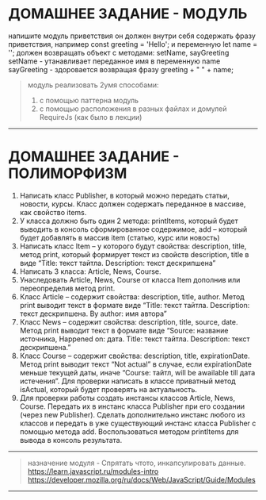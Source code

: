 # ДОМАШНЕЕ ЗАДАНИЕ - МОДУЛЬ

напишите модуль приветствия
он должен внутри себя содержать фразу приветствия, например
const greeting = 'Hello';
и переменную let name = '';
должен возвращать объект с методами: setName, sayGreeting
setName - утанавливает переданное имя в переменную name
sayGreeting - здоровается возвращая фразу greeting + " " + name;

> модуль реализовать 2умя способами:
> 1. с помощью паттерна модуль
> 2. с помощью расположения в разных файлах и домулей RequireJs (как было в лекции)

***
# ДОМАШНЕЕ ЗАДАНИЕ - ПОЛИМОРФИЗМ

1.	Написать класс Publisher, в который можно передать статьи, новости, курсы. Класс должен содержать переданное в массиве, как свойство items.
2.	У класса должно быть один 2 метода: printItems, который будет выводить в консоль сформированное содержимое, add – который будет добавлять в массив item (статью, курс или новость)
3.	Написать класс Item – у которого будут свойства: description, title, метод print, который формирует текст из свойств description, title в виде “Title: текст тайтла. Description: текст дескрипшена”
4.	Написать 3 класса: Article, News, Course.
5.	Унаследовать Article, News, Course от класса Item дополнив или переопределив метод print.
6.	Класс Article – содержит свойства: description, title, author. Метод print выводит текст в формате виде “Title: текст тайтла. Description: текст дескрипшена. By author: имя автора”
7.	Класс News – содержит свойства: description, title, source, date. Метод print выводит текст в формате виде “Source: название источника, Happened on: дата. Title: текст тайтла. Description: текст дескрипшена.”
8.	Класс Course – содержит свойства: description, title, expirationDate. Метод print выводит текст “Not actual” в случае, если expirationDate меньше текущей даты, иначе “Course: тайтл, will be awailable till дата истечения”. Для проверки написать в классе приватный метод isActual, который будет проверять на актуальность.
9.	Для проверки работы создать инстансы классов Article, News, Course. Передать их в инстанс класса Publisher при его создании (через new Publisher). Сделать дополнительно инстанс любого из классов и передать в уже существующий инстанс класса Publisher с помощью метода add. Воспользоваться методом printItems для вывода в консоль результата.

***
> назначение модуля - Спрятать чтото, инкапсулировать данные.
https://learn.javascript.ru/modules-intro
https://developer.mozilla.org/ru/docs/Web/JavaScript/Guide/Modules

***